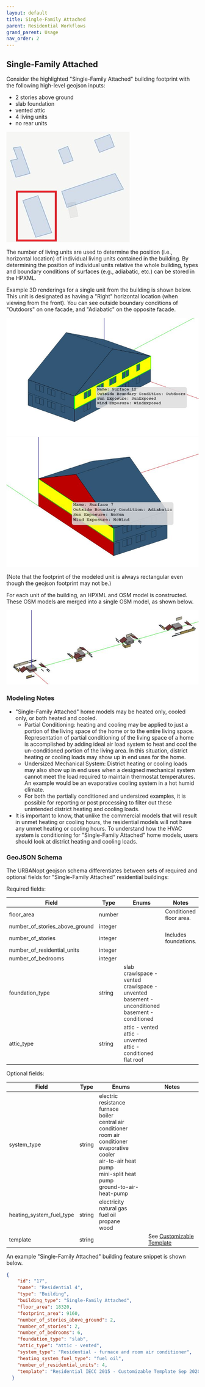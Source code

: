 ```yaml
---
layout: default
title: Single-Family Attached
parent: Residential Workflows
grand_parent: Usage
nav_order: 2
---
```


## Single-Family Attached 

Consider the highlighted "Single-Family Attached" building footprint with the following high-level geojson inputs:

* 2 stories above ground
* slab foundation
* vented attic
* 4 living units
* no rear units

![single_family_attached](../../doc_files/single-family-attached-footprint.jpg)

The number of living units are used to determine the position (i.e., horizontal location) of individual living units contained in the building.
By determining the position of individual units relative the whole building, types and boundary conditions of surfaces (e.g., adiabatic, etc.) can be stored in the HPXML.

Example 3D renderings for a single unit from the building is shown below.
This unit is designated as having a "Right" horizontal location (when viewing from the front).
You can see outside boundary conditions of "Outdoors" on one facade, and "Adiabatic" on the opposite facade.

![single_family_attached](../../doc_files/single-family-attached-1-1.jpg)
![single_family_attached](../../doc_files/single-family-attached-1-2.jpg)

(Note that the footprint of the modeled unit is always rectangular even though the geojson footprint may not be.)

For each unit of the building, an HPXML and OSM model is constructed.
These OSM models are merged into a single OSM model, as shown below.

![single_family_attached](../../doc_files/single-family-attached-2.jpg)


### Modeling Notes

- "Single-Family Attached" home models may be heated only, cooled only, or both heated and cooled. 
  - Partial Conditioning: heating and cooling may be applied to just a portion of the living space of the home or to the entire living space. Representation of partial conditioning of the living space of a home is accomplished by adding ideal air load system to heat and cool the un-conditioned portion of the living area. In this situation, district heating or cooling loads may show up in end uses for the home.
  - Undersized Mechanical System: District heating or cooling loads may also show up in end uses when a designed mechanical system cannot meet the load required to maintain thermostat temperatures. An example would be an evaporative cooling system in a hot humid climate. 
  - For both the partially conditioned and undersized examples, it is possible for reporting or post processing to filter out these unintended district heating and cooling loads.
- It is important to know, that unlike the commercial models that will result in unmet heating or cooling hours, the residential models will not have any unmet heating or cooling hours. To understand how the HVAC system is conditioning for "Single-Family Attached" home models, users should look at district heating and cooling loads.


### GeoJSON Schema

The URBANopt geojson schema differentiates between sets of required and optional fields for "Single-Family Attached" residential buildings:

Required fields:

|             Field             |     Type     |                                                                                             Enums                                                                                             |                                    Notes                                    |
| ----------------------------- | ------------ | --------------------------------------------------------------------------------------------------------------------------------------------------------------------------------------------- | --------------------------------------------------------------------------- |
| floor_area                    | number       |                                                                                                                                                                                               | Conditioned floor area.                                                     |
| number_of_stories_above_ground| integer      |                                                                                                                                                                                               |                                                                             |
| number_of_stories             | integer      |                                                                                                                                                                                               | Includes foundations.                                                       |
| number_of_residential_units   | integer      |                                                                                                                                                                                               |                                                                             |
| number_of_bedrooms            | integer      |                                                                                                                                                                                               |                                                                             |
| foundation_type               | string       | slab<br>crawlspace - vented<br>crawlspace - unvented<br>basement - unconditioned<br>basement - conditioned                                                                                    |                                                                             |
| attic_type                    | string       | attic - vented<br>attic - unvented<br>attic - conditioned<br>flat roof                                                                                                                        |                                                                             |

Optional fields:

|             Field             |     Type     |                                                                                             Enums                                                                                             |                                    Notes                                    |
| ----------------------------- | ------------ | --------------------------------------------------------------------------------------------------------------------------------------------------------------------------------------------- | --------------------------------------------------------------------------- |
| system_type                   | string       | electric resistance<br>furnace<br>boiler<br>central air conditioner<br>room air conditioner<br>evaporative cooler<br>air-to-air heat pump<br>mini-split heat pump<br>ground-to-air-heat-pump  |                                                                             |
| heating_system_fuel_type      | string       | electricity<br>natural gas<br>fuel oil<br>propane<br>wood                                                                                                                                     |                                                                             |
| template                      | string       |                                                                                                                                                                                               | See [Customizable Template](residential_workflows.md#customizable-template) |

An example "Single-Family Attached" building feature snippet is shown below.

  ```json
  {
      "id": "17",
      "name": "Residential 4",
      "type": "Building",
      "building_type": "Single-Family Attached",
      "floor_area": 18320,
      "footprint_area": 9160,
      "number_of_stories_above_ground": 2,
      "number_of_stories": 2,
      "number_of_bedrooms": 6,
      "foundation_type": "slab",
      "attic_type": "attic - vented",
      "system_type": "Residential - furnace and room air conditioner",
      "heating_system_fuel_type": "fuel oil",
      "number_of_residential_units": 4,
      "template": "Residential IECC 2015 - Customizable Template Sep 2020"
    }
  ```

